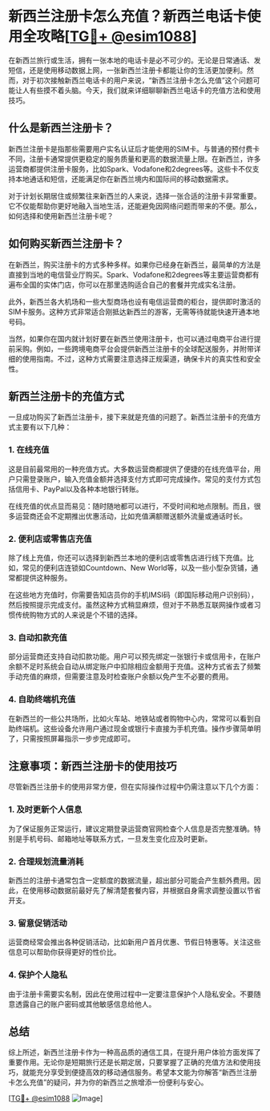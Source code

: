 # 新西兰注册卡怎么充值？新西兰电话卡使用全攻略[[TG💪+ @esim1088](https://t.me/s/esim1088)]

在新西兰旅行或生活，拥有一张本地的电话卡是必不可少的。无论是日常通话、发短信，还是使用移动数据上网，一张新西兰注册卡都能让你的生活更加便利。然而，对于初次接触新西兰电话卡的用户来说，“新西兰注册卡怎么充值”这个问题可能让人有些摸不着头脑。今天，我们就来详细聊聊新西兰电话卡的充值方法和使用技巧。

## 什么是新西兰注册卡？

新西兰注册卡是指那些需要用户实名认证后才能使用的SIM卡。与普通的预付费卡不同，注册卡通常提供更稳定的服务质量和更高的数据流量上限。在新西兰，许多运营商都提供注册卡服务，比如Spark、Vodafone和2degrees等。这些卡不仅支持本地通话和短信，还能满足你在新西兰境内和国际间的移动数据需求。

对于计划长期居住或频繁往来新西兰的人来说，选择一张合适的注册卡非常重要。它不仅能帮助你更好地融入当地生活，还能避免因网络问题而带来的不便。那么，如何选择和使用新西兰注册卡呢？

## 如何购买新西兰注册卡？

在新西兰，购买注册卡的方式多种多样。如果你已经身在新西兰，最简单的方法是直接到当地的电信营业厅购买。Spark、Vodafone和2degrees等主要运营商都有遍布全国的实体门店，你可以在那里选购适合自己的套餐并完成实名注册。

此外，新西兰各大机场和一些大型商场也设有电信运营商的柜台，提供即时激活的SIM卡服务。这种方式非常适合刚抵达新西兰的游客，无需等待就能快速开通本地号码。

当然，如果你在国内就计划好要在新西兰使用注册卡，也可以通过电商平台进行提前采购。例如，一些跨境电商平台会提供新西兰注册卡的全球配送服务，并附带详细的使用指南。不过，这种方式需要注意选择正规渠道，确保卡片的真实性和安全性。

## 新西兰注册卡的充值方式

一旦成功购买了新西兰注册卡，接下来就是充值的问题了。新西兰注册卡的充值方式主要有以下几种：

### 1. **在线充值**

这是目前最常用的一种充值方式。大多数运营商都提供了便捷的在线充值平台，用户只需登录账户，输入充值金额并选择支付方式即可完成操作。常见的支付方式包括信用卡、PayPal以及各种本地银行转账。

在线充值的优点显而易见：随时随地都可以进行，不受时间和地点限制。而且，很多运营商还会不定期推出优惠活动，比如充值满额赠送额外流量或通话时长。

### 2. **便利店或零售店充值**

除了线上充值，你还可以选择到新西兰本地的便利店或零售店进行线下充值。比如，常见的便利店连锁如Countdown、New World等，以及一些小型杂货铺，通常都提供这种服务。

在这些地方充值时，你需要告知店员你的手机IMSI码（即国际移动用户识别码），然后按照提示完成支付。虽然这种方式稍显麻烦，但对于不熟悉互联网操作或者习惯传统购物方式的人来说是个不错的选择。

### 3. **自动扣款充值**

部分运营商还支持自动扣款功能。用户可以预先绑定一张银行卡或信用卡，在账户余额不足时系统会自动从绑定账户中扣除相应金额用于充值。这种方式省去了频繁手动充值的麻烦，但需要注意及时检查账户余额以免产生不必要的费用。

### 4. **自助终端机充值**

在新西兰的一些公共场所，比如火车站、地铁站或者购物中心内，常常可以看到自助终端机。这些设备允许用户通过现金或银行卡直接为手机充值。操作步骤简单明了，只需按照屏幕指示一步步完成即可。

## 注意事项：新西兰注册卡的使用技巧

尽管新西兰注册卡的使用非常方便，但在实际操作过程中仍需注意以下几个方面：

### 1. **及时更新个人信息**

为了保证服务正常运行，建议定期登录运营商官网检查个人信息是否完整准确。特别是手机号码、邮箱地址等联系方式，一旦发生变化应及时更新。

### 2. **合理规划流量消耗**

新西兰的注册卡通常包含一定额度的数据流量，超出部分可能会产生额外费用。因此，在使用移动数据前最好先了解清楚套餐内容，并根据自身需求调整设置以节省开支。

### 3. **留意促销活动**

运营商经常会推出各种促销活动，比如新用户首月优惠、节假日特惠等。关注这些信息可以帮助你获得更好的性价比。

### 4. **保护个人隐私**

由于注册卡需要实名制，因此在使用过程中一定要注意保护个人隐私安全。不要随意透露自己的账户密码或其他敏感信息给他人。

## 总结

综上所述，新西兰注册卡作为一种高品质的通信工具，在提升用户体验方面发挥了重要作用。无论你是短期旅行还是长期定居，只要掌握了正确的充值方法和使用技巧，就能充分享受到便捷高效的移动通信服务。希望本文能为你解答“新西兰注册卡怎么充值”的疑问，并为你的新西兰之旅增添一份便利与安心。

[[TG💪+ @esim1088](https://t.me/s/esim1088) ![Image](https://i.postimg.cc/4NQfJmqS/Snipaste-2025-05-13-00-14-12.png)]